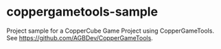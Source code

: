 # coppergametools-sample

Project sample for a CopperCube Game Project using CopperGameTools.
See https://github.com/AGBDev/CopperGameTools.
